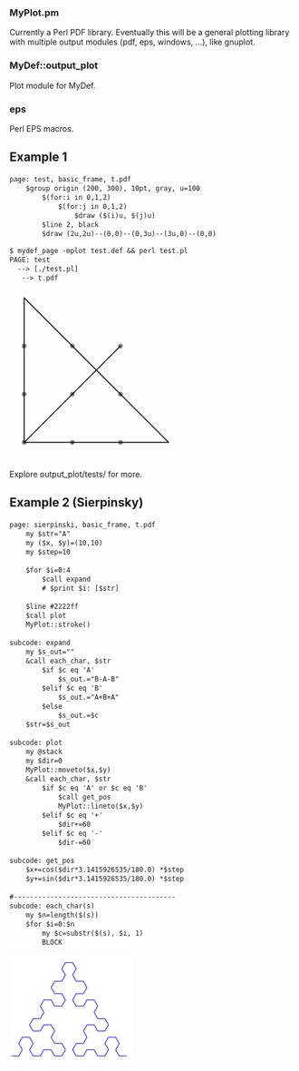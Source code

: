 ### MyPlot.pm

Currently a Perl PDF library. Eventually this will be a general plotting library with multiple output modules (pdf, eps, windows, ...), like gnuplot.

### MyDef::output_plot

Plot module for MyDef.

### eps

Perl EPS macros.

## Example 1

```
page: test, basic_frame, t.pdf
    $group origin (200, 300), 10pt, gray, u=100
        $(for:i in 0,1,2)
            $(for:j in 0,1,2)
                $draw ($(i)u, $(j)u)
        $line 2, black
        $draw (2u,2u)--(0,0)--(0,3u)--(3u,0)--(0,0)
```

```
$ mydef_page -mplot test.def && perl test.pl
PAGE: test
  --> [./test.pl]
   --> t.pdf

```
![9 dots](9dots.png)

Explore output_plot/tests/ for more.

## Example 2 (Sierpinsky)
```
page: sierpinski, basic_frame, t.pdf
    my $str="A"
    my ($x, $y)=(10,10)
    my $step=10

    $for $i=0:4
        $call expand
        # $print $i: [$str]

    $line #2222ff
    $call plot
    MyPlot::stroke()

subcode: expand
    my $s_out=""
    &call each_char, $str
        $if $c eq 'A'
            $s_out.="B-A-B"
        $elif $c eq 'B'
            $s_out.="A+B+A"
        $else
            $s_out.=$c
    $str=$s_out

subcode: plot
    my @stack
    my $dir=0
    MyPlot::moveto($x,$y)
    &call each_char, $str
        $if $c eq 'A' or $c eq 'B'
            $call get_pos
            MyPlot::lineto($x,$y)
        $elif $c eq '+'
            $dir+=60
        $elif $c eq '-'
            $dir-=60

subcode: get_pos
    $x+=cos($dir*3.1415926535/180.0) *$step
    $y+=sin($dir*3.1415926535/180.0) *$step

#---------------------------------------- 
subcode: each_char(s)
    my $n=length($(s))
    $for $i=0:$n
        my $c=substr($(s), $i, 1)
        BLOCK
```

![sierpinski](sierpinski.png)
